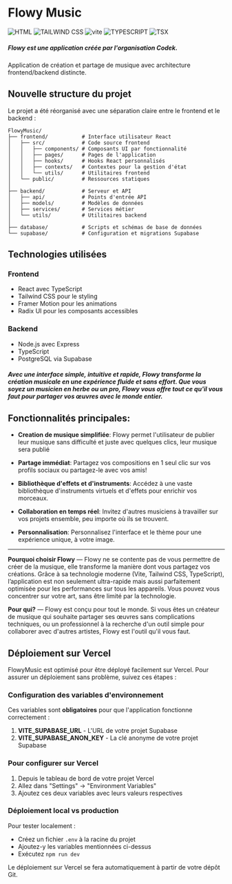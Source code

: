 # Flowy Music

![HTML](https://img.shields.io/badge/HTML-5-orange?logo=html5&style=flat)
![TAILWIND CSS](https://img.shields.io/badge/TAILWIND-CSS-blue?logo=tailwindcss&style=flat)
![vite](https://img.shields.io/badge/VITE-blue?logo=vite&style=flat)
![TYPESCRIPT](https://img.shields.io/badge/Type-Script-blue?logo=Typescript&style=flat)
![TSX](https://img.shields.io/badge/TSX-TypeScript%20+%20JSX-blue?logo=typescript&style=flat)

##### Flowy est une application créée par l'organisation Codek.

Application de création et partage de musique avec architecture frontend/backend distincte.

## Nouvelle structure du projet

Le projet a été réorganisé avec une séparation claire entre le frontend et le backend :

```
FlowyMusic/
├── frontend/           # Interface utilisateur React
│   ├── src/            # Code source frontend
│   │   ├── components/ # Composants UI par fonctionnalité
│   │   ├── pages/      # Pages de l'application
│   │   ├── hooks/      # Hooks React personnalisés
│   │   ├── contexts/   # Contextes pour la gestion d'état
│   │   └── utils/      # Utilitaires frontend
│   └── public/         # Ressources statiques
│
├── backend/            # Serveur et API
│   ├── api/            # Points d'entrée API
│   ├── models/         # Modèles de données
│   ├── services/       # Services métier
│   └── utils/          # Utilitaires backend
│
├── database/           # Scripts et schémas de base de données
└── supabase/           # Configuration et migrations Supabase
```

## Technologies utilisées

### Frontend
- React avec TypeScript
- Tailwind CSS pour le styling
- Framer Motion pour les animations
- Radix UI pour les composants accessibles

### Backend
- Node.js avec Express
- TypeScript
- PostgreSQL via Supabase

##### Avec une interface simple, intuitive et rapide, Flowy transforme la création musicale en une expérience fluide et sans effort. Que vous soyez un musicien en herbe ou un pro, Flowy vous offre tout ce qu'il vous faut pour partager vos œuvres avec le monde entier.

## Fonctionnalités principales:
- **Creation de musique simplifiée**: Flowy permet l'utilisateur de publier leur musique sans difficulté et juste avec quelques clics, leur musique sera publié
 
- **Partage immédiat**: Partagez vos compositions en 1 seul clic sur vos profils sociaux ou partagez-le avec vos amis!

- **Bibliothèque d'effets et d'instruments**: Accédez à une vaste bibliothèque d'instruments virtuels et d'effets pour enrichir vos morceaux.

- **Collaboration en temps réel**:  Invitez d'autres musiciens à travailler sur vos projets ensemble, peu importe où ils se trouvent.

- **Personnalisation**: Personnalisez l'interface et le thème pour une expérience unique, à votre image.

---

**Pourquoi choisir Flowy** —
 Flowy ne se contente pas de vous permettre de créer de la musique, elle transforme la manière dont vous partagez vos créations. Grâce à sa technologie moderne (Vite, Tailwind CSS, TypeScript), l’application est non seulement ultra-rapide mais aussi parfaitement optimisée pour les performances sur tous les appareils. Vous pouvez vous concentrer sur votre art, sans être limité par la technologie.

 **Pour qui?** — Flowy est conçu pour tout le monde. Si vous êtes un créateur de musique qui souhaite partager ses œuvres sans complications techniques, ou un professionnel à la recherche d'un outil simple pour collaborer avec d'autres artistes, Flowy est l'outil qu'il vous faut.

## Déploiement sur Vercel

FlowyMusic est optimisé pour être déployé facilement sur Vercel. Pour assurer un déploiement sans problème, suivez ces étapes :

### Configuration des variables d'environnement

Ces variables sont **obligatoires** pour que l'application fonctionne correctement :

1. **VITE_SUPABASE_URL** - L'URL de votre projet Supabase
2. **VITE_SUPABASE_ANON_KEY** - La clé anonyme de votre projet Supabase

### Pour configurer sur Vercel

1. Depuis le tableau de bord de votre projet Vercel
2. Allez dans "Settings" -> "Environment Variables"
3. Ajoutez ces deux variables avec leurs valeurs respectives

### Déploiement local vs production

Pour tester localement :
- Créez un fichier `.env` à la racine du projet
- Ajoutez-y les variables mentionnées ci-dessus
- Exécutez `npm run dev`

Le déploiement sur Vercel se fera automatiquement à partir de votre dépôt Git.
